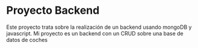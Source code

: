 # Proyecto Backend
Este proyecto trata sobre la realización de un backend usando mongoDB y javascript.
Mi proyecto es un backend con un CRUD sobre una base de datos de coches


